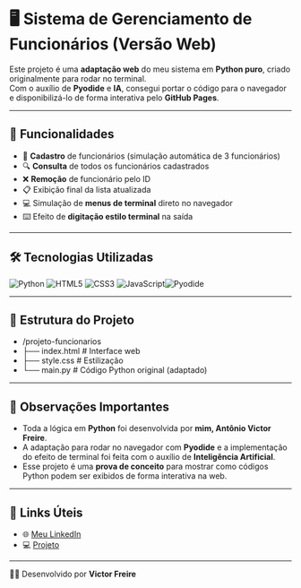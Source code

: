 # 🖥️ Sistema de Gerenciamento de Funcionários (Versão Web)

Este projeto é uma **adaptação web** do meu sistema em **Python puro**, criado originalmente para rodar no terminal.  
Com o auxílio de **Pyodide** e **IA**, consegui portar o código para o navegador e disponibilizá-lo de forma interativa pelo **GitHub Pages**.

---

## 🚀 Funcionalidades

- 📌 **Cadastro** de funcionários (simulação automática de 3 funcionários)  
- 🔍 **Consulta** de todos os funcionários cadastrados  
- ❌ **Remoção** de funcionário pelo ID  
- 📋 Exibição final da lista atualizada  
- 💻 Simulação de **menus de terminal** direto no navegador  
- ⌨️ Efeito de **digitação estilo terminal** na saída  

---

## 🛠️ Tecnologias Utilizadas

![Python](https://img.shields.io/badge/-Python-333333?style=flat&logo=python)  ![HTML5](https://img.shields.io/badge/-HTML5-333333?style=flat&logo=html5) ![CSS3](https://img.shields.io/badge/-CSS3-333333?style=flat&logo=css3) ![JavaScript](https://img.shields.io/badge/-JavaScript-333333?style=flat&logo=javascript)![Pyodide](https://img.shields.io/badge/-Pyodide-333333?style=flat&logo=python&logoColor=blue)  

---

## 📂 Estrutura do Projeto

- /projeto-funcionarios
- ├── index.html # Interface web
- ├── style.css # Estilização
- └── main.py # Código Python original (adaptado)
---

## 📌 Observações Importantes

- Toda a lógica em **Python** foi desenvolvida por **mim, Antônio Victor Freire**.  
- A adaptação para rodar no navegador com **Pyodide** e a implementação do efeito de terminal foi feita com o auxílio de **Inteligência Artificial**.  
- Esse projeto é uma **prova de conceito** para mostrar como códigos Python podem ser exibidos de forma interativa na web.

---

## 🔗 Links Úteis

- 🌐 [Meu LinkedIn](https://www.linkedin.com/in/antônio-victor-freire)  
- 💻 [Projeto](https://victorfreireavfs.github.io/projeto_cadastro_funcionarios/) 
---

👨‍💻 Desenvolvido por **Victor Freire**

